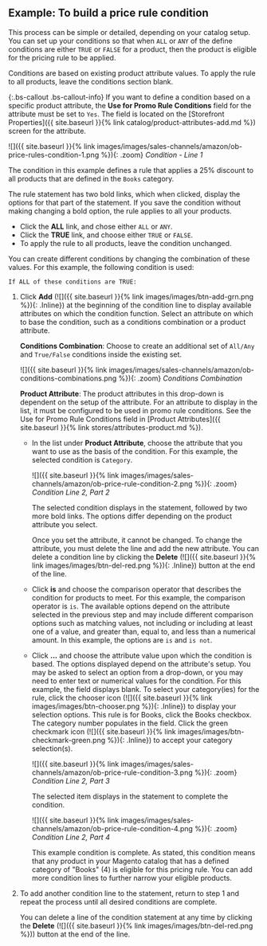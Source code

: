 
## Example: To build a price rule condition

This process can be simple or detailed, depending on your catalog setup. You can set up your conditions so that when `ALL` or `ANY` of the define conditions are either `TRUE` or `FALSE` for a product, then the product is eligible for the pricing rule to be applied.

Conditions are based on existing product attribute values. To apply the rule to all products, leave the conditions section blank.

{:.bs-callout .bs-callout-info}
If you want to define a condition based on a specific product attribute, the **Use for Promo Rule Conditions** field for the attribute must be set to `Yes`. The field is located on the [Storefront Properties]({{ site.baseurl }}{% link catalog/product-attributes-add.md %}) screen for the attribute.

![]({{ site.baseurl }}{% link images/images/sales-channels/amazon/ob-price-rules-condition-1.png %}){: .zoom}
_Condition - Line 1_

The condition in this example defines a rule that applies a 25% discount to all products that are defined in the `Books` category.

The rule statement has two bold links, which when clicked, display the options for that part of the statement. If you save the condition without making changing a bold option, the rule applies to all your products.

- Click the **ALL** link, and chose either `ALL` or `ANY`.
- Click the **TRUE** link, and choose either `TRUE` or `FALSE`.
- To apply the rule to all products, leave the condition unchanged.

You can create different conditions by changing the combination of these values. For this example, the following condition is used:

   `If ALL of these conditions are TRUE:`

1. Click **Add** (![]({{ site.baseurl }}{% link images/images/btn-add-grn.png %}){: .Inline}) at the beginning of the condition line to display available attributes on which the condition function. Select an attribute on which to base the condition, such as a conditions combination or a product attribute.

   **Conditions Combination**:  Choose to create an additional set of `All/Any` and `True/False` conditions inside the existing set.

   ![]({{ site.baseurl }}{% link images/images/sales-channels/amazon/ob-conditions-combinations.png %}){: .zoom}
   _Conditions Combination_

   **Product Attribute**: The product attributes in this drop-down is dependent on the setup of the attribute. For an attribute to display in the list, it must be configured to be used in promo rule conditions. See the Use for Promo Rule Conditions field in [Product Attributes]({{ site.baseurl }}{% link stores/attributes-product.md %}).

   - In the list under **Product Attribute**, choose the attribute that you want to use as the basis of the condition. For this example, the selected condition is `Category`.

      ![]({{ site.baseurl }}{% link images/images/sales-channels/amazon/ob-price-rule-condition-2.png %}){: .zoom}
      _Condition Line 2, Part 2_

      The selected condition displays in the statement, followed by two more bold links. The options differ depending on the product attribute you select.

      Once you set the attribute, it cannot be changed. To change the attribute, you must delete the line and add the new attribute. You can delete a condition line by clicking the **Delete** (![]({{ site.baseurl }}{% link images/images/btn-del-red.png %}){: .Inline}) button at the end of the line.

   - Click **is** and choose the comparison operator that describes the condition for products to meet. For this example, the comparison operator is `is`. The available options depend on the attribute selected in the previous step and may include different comparison options such as matching values, not including or including at least one of a value, and greater than, equal to, and less than a numerical amount. In this example, the options are `is` and `is not`.

   - Click **...** and choose the attribute value upon which the condition is based. The options displayed depend on the attribute's setup. You may be asked to select an option from a drop-down, or you may need to enter text or numerical values for the condition. For this example, the field displays blank. To select your category(ies) for the rule, click the chooser icon (![]({{ site.baseurl }}{% link images/images/btn-chooser.png %}){: .Inline}) to display your selection options. This rule is for Books, click the Books checkbox. The category number populates in the field. Click the green checkmark icon (![]({{ site.baseurl }}{% link images/images/btn-checkmark-green.png %}){: .Inline}) to accept your category selection(s).

      ![]({{ site.baseurl }}{% link images/images/sales-channels/amazon/ob-price-rule-condition-3.png %}){: .zoom}
      _Condition Line 2, Part 3_

      The selected item displays in the statement to complete the condition.

      ![]({{ site.baseurl }}{% link images/images/sales-channels/amazon/ob-price-rule-condition-4.png %}){: .zoom}
      _Condition Line 2, Part 4_

      This example condition is complete. As stated, this condition means that any product in your Magento catalog that has a defined category of "Books" (4) is eligible for this pricing rule. You can add more condition lines to further narrow your eligible products.

1. To add another condition line to the statement, return to step 1 and repeat the process until all desired conditions are complete.

    You can delete a line of the condition statement at any time by clicking the **Delete** (![]({{ site.baseurl }}{% link images/images/btn-del-red.png %})) button at the end of the line.
